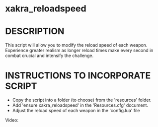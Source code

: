 # xakra_reloadspeed

# DESCRIPTION
This script will allow you to modify the reload speed of each weapon. Experience greater realism as longer reload times make every second in combat crucial and intensify the challenge.

# INSTRUCTIONS TO INCORPORATE SCRIPT
- Copy the script into a folder (to choose) from the 'resources' folder.
- Add 'ensure xakra_reloadspeed' in the 'Resources.cfg' document.
- Adjust the reload speed of each weapon in the 'config.lua' file

Video: 